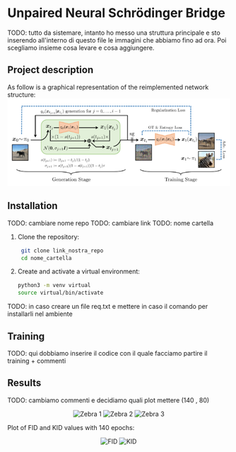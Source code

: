 # Unpaired Neural Schrödinger Bridge

TODO: tutto da sistemare, intanto ho messo una struttura principale e sto inserendo all'interno di questo file le immagini che abbiamo fino ad ora. Poi scegliamo insieme cosa levare e cosa aggiungere. 

## Project description 

As follow is a graphical representation of the reimplemented network structure:
![Structure_net](images/structure_network.png)

## Installation 

TODO: cambiare nome repo 
TODO: cambiare link 
TODO: nome cartella 

1. Clone the repository:
   ```bash
    git clone link_nostra_repo
    cd nome_cartella
    ```
2. Create and activate a virtual environment:
    ```bash
    python3 -m venv virtual 
    source virtual/bin/activate
    ```
TODO: in caso creare un file req.txt e mettere in  caso il comando per installarli nel ambiente 

## Training 

TODO: qui dobbiamo inserire il codice con il quale facciamo partire il training + commenti 

## Results 

TODO: cambiamo commenti e decidiamo quali plot mettere (140 , 80)  

<p align="center">
  <img src="images/zebra1_results.png" alt="Zebra 1" width="30%" />
  <img src="images/zebra2_results.png" alt="Zebra 2" width="30%" />
  <img src="images/zebra3_results.jpg" alt="Zebra 3" width="30%" />
</p>

Plot of FID and KID values with 140 epochs: 

<p align="center">
  <img src="images/FID_values_140_epochs_fra.png" alt="FID" width="40%" />
  <img src="images/KID_values_140_epochs_fra.png" alt="KID" width="40%" />
</p>

